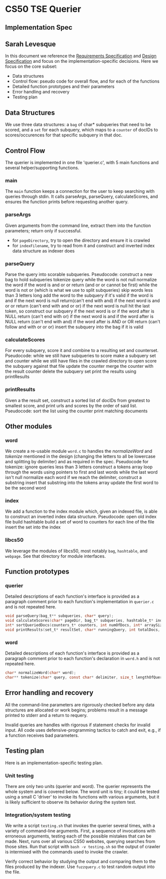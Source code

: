 # CS50 TSE Querier
## Implementation Spec
## Sarah Levesque

In this document we reference the [Requirements Specification](REQUIREMENTS.md) and [Design Specification](DESIGN.md) and focus on the implementation-specific decisions.
Here we focus on the core subset:

-  Data structures
-  Control flow: pseudo code for overall flow, and for each of the functions
-  Detailed function prototypes and their parameters
-  Error handling and recovery
-  Testing plan

## Data Structures
We use three data structures: a `bag` of char* subqueries that need to be scored, and a `set` for each subquery, which maps to a `counter` of docIDs to scores/occurences for that specific subquery in that doc.

## Control Flow
The querier is implemented in one file 'querier.c', with 5 main functions and several helper/supporting functions.

### main
The `main` function keeps a connection for the user to keep searching with queries through stdin. It calls parseArgs, parseQuery, calculateScores, and ensures the function prints before requesting another query.

### parseArgs
Given arguments from the command line, extract them into the function parameters; return only if successful.
* for `pageDirectory`, try to open the directory and ensure it is crawled
* for `indexFilename`, try to read from it and construct and inverted index data structure as indexer does

### parseQuery
Parse the query into scorable subqueries.
Pseudocode:
    construct a new bag to hold subqueries
    tokenize query
    while the word is not null
        normalize the word
        if the word is and or or
            return (and or or cannot be first)
        while the word is not or (which is what we use to split subqueries)
            skip words less than 3 letters long
            add the word to the subquery if it's valid
            if the word is and
                if the next word is null
                    return(can't end with and)
                if the next word is and or or
                    return (can't end with and or or)
            if the next word is null
                hit the last token, so construct our subquery
            if the next word is or
                if the word after is NULL
                    return (can't end with or)
            if the next word is and
                if the word after is NULL
                    return (can't end with and)
                if the word after is AND or OR
                    return (can't follow and with or or or)
        insert the subquery into the bag if it is valid

### calculateScores
For every subquery, score it and combine to a resulting set and counterset.
Pseudocode:
    while we still have subqueries to score
        make a subquery set and counter
        while we still have files in the crawled directory to open
            score the subquery against that file
            update the counter
        merge the counter with the result counter
        delete the subquery set
    print the results using printResults

### printResults
Given a the result set, construct a sorted list of docIDs from greatest to smallest score, and print urls and scores by the order of said list.
Pseudocode:
    sort the list using the counter
    print matching documents

## Other modules

### word
We create a re-usable module `word.c` to handles the *normalizeWord*  and *tokenize* mentioned in the design (changing the letters to all be lowercase and splitting by delimiter) and as required in the spec.
Pseudocode for tokenize:
    ignore queries less than 3 letters
    construct a tokens array
    loop through the words using pointers to first and last words
    while the last word isn't null
        normalize each word
        if we reach the delimiter, construct a substring
        insert that substring into the tokens array
    update the first word to be the second word

### index
We add a function to the index module which, given an indexed file, is able to construct an inverted index data structure.
Pseudocode:
    open old index file
    build hashtable
    build a set of word to counters for each line of the file
    insert the set into the index

### libcs50

We leverage the modules of libcs50, most notably `bag`, `hashtable`, and `webpage`.
See that directory for module interfaces.

## Function prototypes

### querier
Detailed descriptions of each function's interface is provided as a paragraph comment prior to each function's implementation in `querier.c` and is not repeated here.

```c
void parseQuery(bag_t** subqueries, char* query);
void calculateScores(char* pageDir, bag_t* subqueries, hashtable_t* index);
int* sortQueriedDocs(counters_t* counters, int numOfDocs, int* arraySize);
void printResults(set_t* resultSet, char* runningQuery, int totalDocs, char* pageDir);
```

### word
Detailed descriptions of each function's interface is provided as a paragraph comment prior to each function's declaration in `word.h` and is not repeated here.

```c
char* normalizeWord(char* word);
char** tokenize(char* query, const char* delimiter, size_t lengthOfQuery);
```

## Error handling and recovery
All the command-line parameters are rigorously checked before any data structures are allocated or work begins; problems result in a message printed to stderr and a return to requery.

Invalid queries are handles with rigorous if statement checks for invalid input. All code uses defensive-programming tactics to catch and exit, e.g., if a function receives bad parameters.

## Testing plan
Here is an implementation-specific testing plan.

### Unit testing
There are only two units (querier and word).
The querier represents the whole system and is covered below.
The word unit is tiny; it could be tested using a small C 'driver' to invoke its functions with various arguments, but it is likely sufficient to observe its behavior during the system test.

### Integration/system testing

We write a script `testing.sh` that invokes the querier several times, with a variety of command-line arguments.
First, a sequence of invocations with erroneous arguments, testing each of the possible mistakes that can be made.
Next, runs over all various CS50 websites, querying searches from those sites.
Run that script with `bash -v testing.sh` so the output of crawler is intermixed with the commands used to invoke the crawler.

Verify correct behavior by studying the output and comparing them to the files produced by the indexer. Use `fuzzquery.c` to test random output into the file.